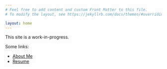 ```yaml
---
# Feel free to add content and custom Front Matter to this file.
# To modify the layout, see https://jekyllrb.com/docs/themes/#overriding-theme-defaults

layout: home
---
```


This site is a work-in-progress.

Some links:
 * [About Me](/about-me)
 * [Resume](/resume)
